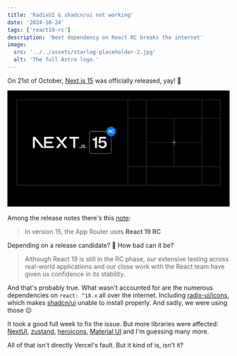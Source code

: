 ```yaml
---
title: 'RadixUI & shadcn/ui not working'
date: '2024-10-24'
tags: ['react19-rc']
description: 'Next dependency on React RC breaks the internet'
image:
  src: '../../assets/starlog-placeholder-2.jpg'
  alt: 'The full Astro logo.'
---
```


On 21st of October, [Next.js 15](https://nextjs.org/blog/next-15) was officially released, yay! 🎉

![Next.js 15 released (photo credit to https://nextjs.org/blog/next-15-rc)](./images/next15.png)

Among the release notes there's this [note](https://nextjs.org/blog/next-15#react-19):

> In version 15, the App Router uses **React 19 RC**

Depending on a release candidate? 🤔 How bad can it be?

> Although React 19 is still in the RC phase, our extensive testing across real-world applications and our close work with the React team have given us confidence in its stability.

And that's probably true. What wasn't accounted for are the numerous dependencies on `react: ^18.x` all over the internet. Including [radix-ui/icons](https://github.com/radix-ui/icons/pull/184), which makes [shadcn/ui](https://github.com/shadcn-ui/ui/issues/5555) unable to install properly. And sadly, we were using those 😔

It took a good full week to fix the issue. But more libraries were affected: [NextUI](https://github.com/nextui-org/nextui/issues/3979), [zustand](https://github.com/pmndrs/zustand/discussions/2843), [heroicons](https://github.com/tailwindlabs/heroicons/issues/1240), [Material UI](https://github.com/mui/material-ui/issues/44203) and I'm guessing many more.

All of that isn't directly Vercel's fault. But it kind of is, isn't it?
